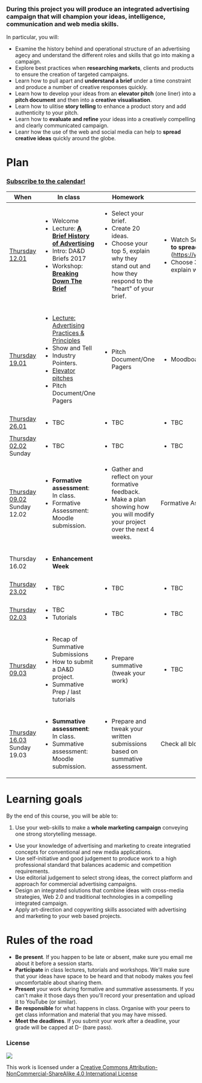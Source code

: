 <!--# Web Design principles-->

### During this project you will produce an integrated advertising campaign that will champion your ideas, intelligence, communication and web media skills. 

In particular, you will:

* Examine the history behind and operational structure of an advertising agecy and understand the different roles and skills that go into making a campaign.  
* Explore best practices when **researching markets**, clients and products to ensure the creation of targeted campaigns.
* Learn how to pull apart and **understand a brief** under a time constraint and produce a number of creative responses quickly. 
* Learn how to develop your ideas from an **elevator pitch** (one liner) into a **pitch document** and then into a **creative visualisation**.
* Learn how to ulitise **story telling** to enhance a product story and add authenticity to your pitch. 
* Learn how to **evaluate and refine** your ideas into a creatively compelling and clearly communicated campaign. 
* Leanr how the use of the web and social media can help to **spread creative ideas** quickly around the globe. 

# Plan

### [Subscribe to the calendar!](https://www.google.com/calendar/ical/rave.ac.uk_agop0ff7kdgdc289jdrl5021gs%40group.calendar.google.com/public/basic.ics)

When | In class | Homework | Blog 
---- | -------- | -------- | ----
[Thursday<br>12.01](sessions/01)| <ul><li>Welcome <li>Lecture: [**A Brief History of Advertising**](https://github.com/RavensbourneWebMedia/Digital_Advertising/blob/master/sessions/01/Brief_History_of_Advertising_2016_Morning_Session.pdf) <li> Intro: DA&D Briefs 2017<li>Workshop: [**Breaking Down The Brief**](#workshop-breaking-down-a-brief) | <ul><li>Select your brief.<li>Create 20 ideas.<li>Choose your top 5, explain why they stand out and how they respond to the "heart" of your brief.  | <ul> <li>Watch Seth Godin’s TED talk on [**How to get your ideas to spread.**] (https://www.ted.com/talks/seth_godin_on_sliced_bread) <li> Choose 3 "stand out" digital advertising campaigns and explain what makes them "remarkable". 
[Thursday<br>19.01](sessions/02)| <ul><li> [Lecture: Advertising Practices & Principles](#lecture-advertising-practices-and-principles) <li>Show and Tell <li>Industry Pointers. <li>[Elevator pitches](#elevator-pitch) <li>Pitch Document/One Pagers| <ul><li>Pitch Document/One Pagers| <ul><li>Moodboards
[Thursday<br>26.01](sessions/03)| <ul><li>TBC  | <ul><li>TBC | <ul><li>TBC
[Thursday<br>02.02](sessions/04) Sunday |  <ul> <li> TBC |<ul> <li>TBC | <ul> <li>TBC 
[Thursday<br>09.02](sessions/05) Sunday 12.02| <ul><li>**Formative assessment**: In class.<li>Formative Assessment: Moodle submission. | <ul> <li> Gather and reflect on your formative feedback.<li> Make a plan showing how you will modify your project over the next 4 weeks. | Formative Assessment. 
Thursday<br>16.02| <ul><li>**Enhancement Week**| 
[Thursday<br>23.02](sessions/07)| <ul> <li>TBC | <ul> <li>TBC | <ul> <li>TBC 
[Thursday<br>02.03](sessions/08)| <ul> <li>TBC <li>Tutorials |  <ul> <li>TBC | <ul> <li>TBC
[Thursday<br>09.03](sessions/09)| <ul><li>Recap of Summative Submissions<li>How to submit a DA&D project.<li> Summative Prep / last tutorials | <ul><li>Prepare summative (tweak your work) | <ul><li>TBC
[Thursday<br>16.03](sessions/10) Sunday 19.03| <ul><li>**Summative assessment**: In class. <li> Summative assessment: Moodle submission. | <ul><li>Prepare and tweak your written submissions based on summative assessment. | Check all blog posts are complete.

<!-- <li>Workshop: how to present your work -->


# Learning goals

By the end of this course, you will be able to:

1. Use your web-skills to make a **whole marketing campaign** conveying one strong storytelling message. 
* Use your knowledge of advertising and marketing to create integratied concepts for conventional and new media applications.
* Use self-initiative and good judgement to produce work to a high professional standard that balances academic and competition requirements.
* Use editorial judgement to select strong ideas, the correct platform and approach for commercial advertising campaigns.
* Design an integrated solutions that combine ideas with cross-media strategies, Web 2.0 and traditional technologies in a compelling integrated campaign.
* Apply art-direction and copywriting skills associated with advertising and marketing to your web based projects.



# Rules of the road

* **Be present**. If you happen to be late or absent, make sure you email me about it before a session starts. 
* **Participate** in class lectures, tutorials and workshops. We'll make sure that your ideas have space to be heard and that nobody makes you feel uncomfortable about sharing them.
* **Present** your work during formative and summative assessments. If you can't make it those days then you'll record your presentation and upload it to YouTube (or similar).
* **Be responsible** for what happens in class. Organise with your peers to get class information and material that you may have missed.
* **Meet the deadlines**. If you submit your work after a deadline, your grade will be capped at D- (bare pass).


### License

[![](https://i.creativecommons.org/l/by-nc-sa/4.0/88x31.png)](http://creativecommons.org/licenses/by-nc-sa/4.0)

This work is licensed under a [Creative Commons Attribution-NonCommercial-ShareAlike 4.0 International License ](http://creativecommons.org/licenses/by-nc-sa/4.0)



